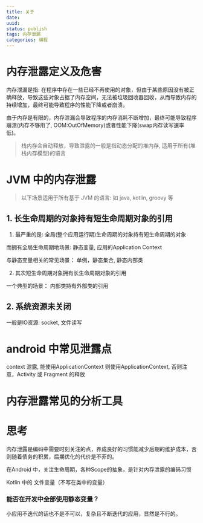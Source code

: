 ```yaml
---
title: 关于
date: 
uuid: 
status: publish
tags: 内存泄漏
categories: 编程
---
```


# 内存泄露定义及危害

内存泄漏是指: 在程序中存在一些已经不再使用的对象，但由于某些原因没有被正确释放，导致这些对象占据了内存空间，无法被垃圾回收器回收，从而导致内存的持续增加，最终可能导致程序的性能下降或者崩溃。

由于内存是有限的，内存泄漏会导致程序的内存消耗不断增加，最终可能导致程序崩溃(内存不够用了, OOM:OutOfMemory)或者性能下降(swap内存读写速率低)。

> 栈内存会自动释放，导致泄露的一般是指动态分配的堆内存, 适用于所有(堆栈内存模型)的语言

# JVM 中的内存泄露

> 以下场景适用于所有基于 JVM 的语言: 如 java, kotlin, groovy 等

## 1. 长生命周期的对象持有短生命周期对象的引用

1. 最严重的是: 全局(整个应用运行期)生命周期的对象持有短生命周期的对象

而拥有全局生命周期地场景: 静态变量, 应用的Application Context

与静态变量相关的常见场景： 单例，静态集合, 静态内部类

2. 其次短生命周期对象拥有长生命周期对象的引用

一个典型的场景： 内部类持有外部类的引用


## 2. 系统资源未关闭

一般是IO资源: socket, 文件读写 

# android 中常见泄露点

context 泄露, 能使用ApplicationContext 则使用ApplicationContext, 否则注意，Activity 或 Fragment 的释放

# 内存泄露常见的分析工具

# 思考

内存泄露是编码中需要时刻关注的点，养成良好的习惯能减少后期的维护成本，否则随着债务的积累，后期优化的代价是不菲的。

在Android 中，关注生命周期，各种Scope的抽象，是针对内存泄露的编码习惯

Kotlin 中的 文件变量（不写在类中的变量）

### 能否在开发中全部使用静态变量？

小应用不迭代的话也不是不可以，复杂且不断迭代的应用，显然是不行的。
